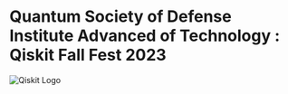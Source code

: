 # Quantum Society of Defense Institute Advanced of Technology : Qiskit Fall Fest 2023

![Qiskit Logo](https://github.com/yuvrajsingh05121999/QSoD-Qiskit_Fall_Fest_2023/assets/95167383/4f4a8065-60d9-4753-8f7b-33d406a556fc")
